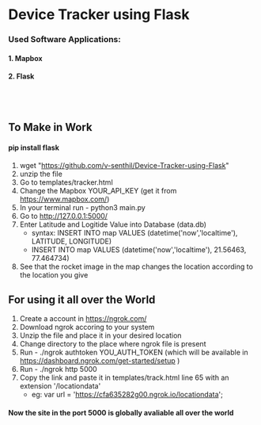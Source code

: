 # Device Tracker using Flask

### Used Software Applications:
#### 1. Mapbox 
#### 2. Flask

<br><br>

## To Make in Work

#### pip install flask

1. wget "https://github.com/v-senthil/Device-Tracker-using-Flask"
2. unzip the file
3. Go to templates/tracker.html
4. Change the Mapbox YOUR_API_KEY (get it from https://www.mapbox.com/)
5. In your terminal run - python3 main.py
6. Go to http://127.0.0.1:5000/
7. Enter Latitude and Logitide Value into Database (data.db)
   - syntax: INSERT INTO map VALUES (datetime('now','localtime'), LATITUDE, LONGITUDE)
   - INSERT INTO map VALUES (datetime('now','localtime'), 21.56463, 77.464734)
8. See that the rocket image in the map changes the location according to the location you give


## For using it all over the World

1. Create a account in https://ngrok.com/
2. Download ngrok accoring to your system
3. Unzip the file and place it in your desired location
4. Change directory to the place where ngrok file is present
5. Run - ./ngrok authtoken YOU_AUTH_TOKEN (which will be available in https://dashboard.ngrok.com/get-started/setup )
6. Run - ./ngrok http 5000
7. Copy the link and paste it in templates/track.html line 65 with an extension '/locationdata'
   - eg: var url = 'https://cfa635282g00.ngrok.io/locationdata';

#### Now the site in the port 5000 is globally avaliable all over the world
